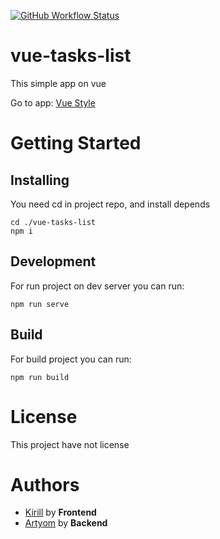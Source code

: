 [![GitHub Workflow Status](https://img.shields.io/github/workflow/status/steelWinds/vue-tasks-list/Deploy-Action)](https://actions-badge.atrox.dev/steelWinds/vue-tasks-list/goto?ref=main)

# vue-tasks-list

This simple app on vue

Go to app: [Vue Style](https://steelwinds.github.io/vue-tasks-list/)

# Getting Started 

## Installing 

You need cd in project repo, and install depends

```
cd ./vue-tasks-list
npm i
```

## Development

For run project on dev server you can run:

```
npm run serve
```

## Build

For build project you can run:

```
npm run build
```

# License

This project have not license

# Authors

- [Kirill](https://github.com/steelWinds) by **Frontend**
- [Artyom](https://github.com/artemowkin) by **Backend**
